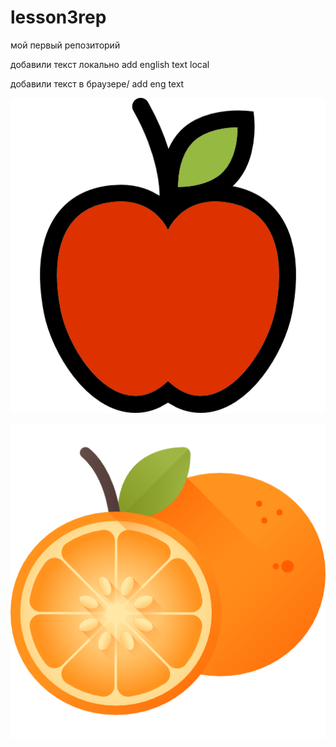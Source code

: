 ﻿# lesson3rep
мой первый репозиторий

добавили текст локально add english text local

добавили текст в браузере/ add eng text

![apple](apple.png)

![orange](orange.png)